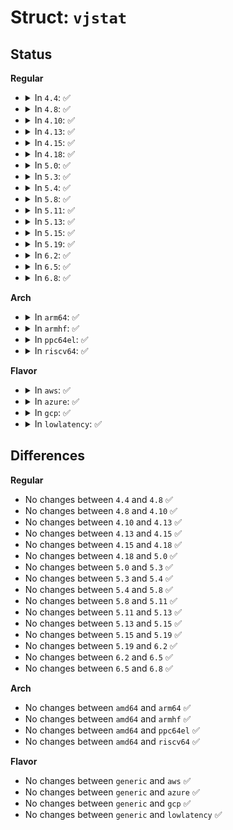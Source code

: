 # Struct: <code>vjstat</code>

## Status
<b>Regular</b>
<ul>
<li>
<details>
<summary>In <code>4.4</code>: ✅</summary>

```c
struct vjstat {
    __u32 vjs_packets;
    __u32 vjs_compressed;
    __u32 vjs_searches;
    __u32 vjs_misses;
    __u32 vjs_uncompressedin;
    __u32 vjs_compressedin;
    __u32 vjs_errorin;
    __u32 vjs_tossed;
};
```
</details>
</li>
<li>
<details>
<summary>In <code>4.8</code>: ✅</summary>

```c
struct vjstat {
    __u32 vjs_packets;
    __u32 vjs_compressed;
    __u32 vjs_searches;
    __u32 vjs_misses;
    __u32 vjs_uncompressedin;
    __u32 vjs_compressedin;
    __u32 vjs_errorin;
    __u32 vjs_tossed;
};
```
</details>
</li>
<li>
<details>
<summary>In <code>4.10</code>: ✅</summary>

```c
struct vjstat {
    __u32 vjs_packets;
    __u32 vjs_compressed;
    __u32 vjs_searches;
    __u32 vjs_misses;
    __u32 vjs_uncompressedin;
    __u32 vjs_compressedin;
    __u32 vjs_errorin;
    __u32 vjs_tossed;
};
```
</details>
</li>
<li>
<details>
<summary>In <code>4.13</code>: ✅</summary>

```c
struct vjstat {
    __u32 vjs_packets;
    __u32 vjs_compressed;
    __u32 vjs_searches;
    __u32 vjs_misses;
    __u32 vjs_uncompressedin;
    __u32 vjs_compressedin;
    __u32 vjs_errorin;
    __u32 vjs_tossed;
};
```
</details>
</li>
<li>
<details>
<summary>In <code>4.15</code>: ✅</summary>

```c
struct vjstat {
    __u32 vjs_packets;
    __u32 vjs_compressed;
    __u32 vjs_searches;
    __u32 vjs_misses;
    __u32 vjs_uncompressedin;
    __u32 vjs_compressedin;
    __u32 vjs_errorin;
    __u32 vjs_tossed;
};
```
</details>
</li>
<li>
<details>
<summary>In <code>4.18</code>: ✅</summary>

```c
struct vjstat {
    __u32 vjs_packets;
    __u32 vjs_compressed;
    __u32 vjs_searches;
    __u32 vjs_misses;
    __u32 vjs_uncompressedin;
    __u32 vjs_compressedin;
    __u32 vjs_errorin;
    __u32 vjs_tossed;
};
```
</details>
</li>
<li>
<details>
<summary>In <code>5.0</code>: ✅</summary>

```c
struct vjstat {
    __u32 vjs_packets;
    __u32 vjs_compressed;
    __u32 vjs_searches;
    __u32 vjs_misses;
    __u32 vjs_uncompressedin;
    __u32 vjs_compressedin;
    __u32 vjs_errorin;
    __u32 vjs_tossed;
};
```
</details>
</li>
<li>
<details>
<summary>In <code>5.3</code>: ✅</summary>

```c
struct vjstat {
    __u32 vjs_packets;
    __u32 vjs_compressed;
    __u32 vjs_searches;
    __u32 vjs_misses;
    __u32 vjs_uncompressedin;
    __u32 vjs_compressedin;
    __u32 vjs_errorin;
    __u32 vjs_tossed;
};
```
</details>
</li>
<li>
<details>
<summary>In <code>5.4</code>: ✅</summary>

```c
struct vjstat {
    __u32 vjs_packets;
    __u32 vjs_compressed;
    __u32 vjs_searches;
    __u32 vjs_misses;
    __u32 vjs_uncompressedin;
    __u32 vjs_compressedin;
    __u32 vjs_errorin;
    __u32 vjs_tossed;
};
```
</details>
</li>
<li>
<details>
<summary>In <code>5.8</code>: ✅</summary>

```c
struct vjstat {
    __u32 vjs_packets;
    __u32 vjs_compressed;
    __u32 vjs_searches;
    __u32 vjs_misses;
    __u32 vjs_uncompressedin;
    __u32 vjs_compressedin;
    __u32 vjs_errorin;
    __u32 vjs_tossed;
};
```
</details>
</li>
<li>
<details>
<summary>In <code>5.11</code>: ✅</summary>

```c
struct vjstat {
    __u32 vjs_packets;
    __u32 vjs_compressed;
    __u32 vjs_searches;
    __u32 vjs_misses;
    __u32 vjs_uncompressedin;
    __u32 vjs_compressedin;
    __u32 vjs_errorin;
    __u32 vjs_tossed;
};
```
</details>
</li>
<li>
<details>
<summary>In <code>5.13</code>: ✅</summary>

```c
struct vjstat {
    __u32 vjs_packets;
    __u32 vjs_compressed;
    __u32 vjs_searches;
    __u32 vjs_misses;
    __u32 vjs_uncompressedin;
    __u32 vjs_compressedin;
    __u32 vjs_errorin;
    __u32 vjs_tossed;
};
```
</details>
</li>
<li>
<details>
<summary>In <code>5.15</code>: ✅</summary>

```c
struct vjstat {
    __u32 vjs_packets;
    __u32 vjs_compressed;
    __u32 vjs_searches;
    __u32 vjs_misses;
    __u32 vjs_uncompressedin;
    __u32 vjs_compressedin;
    __u32 vjs_errorin;
    __u32 vjs_tossed;
};
```
</details>
</li>
<li>
<details>
<summary>In <code>5.19</code>: ✅</summary>

```c
struct vjstat {
    __u32 vjs_packets;
    __u32 vjs_compressed;
    __u32 vjs_searches;
    __u32 vjs_misses;
    __u32 vjs_uncompressedin;
    __u32 vjs_compressedin;
    __u32 vjs_errorin;
    __u32 vjs_tossed;
};
```
</details>
</li>
<li>
<details>
<summary>In <code>6.2</code>: ✅</summary>

```c
struct vjstat {
    __u32 vjs_packets;
    __u32 vjs_compressed;
    __u32 vjs_searches;
    __u32 vjs_misses;
    __u32 vjs_uncompressedin;
    __u32 vjs_compressedin;
    __u32 vjs_errorin;
    __u32 vjs_tossed;
};
```
</details>
</li>
<li>
<details>
<summary>In <code>6.5</code>: ✅</summary>

```c
struct vjstat {
    __u32 vjs_packets;
    __u32 vjs_compressed;
    __u32 vjs_searches;
    __u32 vjs_misses;
    __u32 vjs_uncompressedin;
    __u32 vjs_compressedin;
    __u32 vjs_errorin;
    __u32 vjs_tossed;
};
```
</details>
</li>
<li>
<details>
<summary>In <code>6.8</code>: ✅</summary>

```c
struct vjstat {
    __u32 vjs_packets;
    __u32 vjs_compressed;
    __u32 vjs_searches;
    __u32 vjs_misses;
    __u32 vjs_uncompressedin;
    __u32 vjs_compressedin;
    __u32 vjs_errorin;
    __u32 vjs_tossed;
};
```
</details>
</li>
</ul>
<b>Arch</b>
<ul>
<li>
<details>
<summary>In <code>arm64</code>: ✅</summary>

```c
struct vjstat {
    __u32 vjs_packets;
    __u32 vjs_compressed;
    __u32 vjs_searches;
    __u32 vjs_misses;
    __u32 vjs_uncompressedin;
    __u32 vjs_compressedin;
    __u32 vjs_errorin;
    __u32 vjs_tossed;
};
```
</details>
</li>
<li>
<details>
<summary>In <code>armhf</code>: ✅</summary>

```c
struct vjstat {
    __u32 vjs_packets;
    __u32 vjs_compressed;
    __u32 vjs_searches;
    __u32 vjs_misses;
    __u32 vjs_uncompressedin;
    __u32 vjs_compressedin;
    __u32 vjs_errorin;
    __u32 vjs_tossed;
};
```
</details>
</li>
<li>
<details>
<summary>In <code>ppc64el</code>: ✅</summary>

```c
struct vjstat {
    __u32 vjs_packets;
    __u32 vjs_compressed;
    __u32 vjs_searches;
    __u32 vjs_misses;
    __u32 vjs_uncompressedin;
    __u32 vjs_compressedin;
    __u32 vjs_errorin;
    __u32 vjs_tossed;
};
```
</details>
</li>
<li>
<details>
<summary>In <code>riscv64</code>: ✅</summary>

```c
struct vjstat {
    __u32 vjs_packets;
    __u32 vjs_compressed;
    __u32 vjs_searches;
    __u32 vjs_misses;
    __u32 vjs_uncompressedin;
    __u32 vjs_compressedin;
    __u32 vjs_errorin;
    __u32 vjs_tossed;
};
```
</details>
</li>
</ul>
<b>Flavor</b>
<ul>
<li>
<details>
<summary>In <code>aws</code>: ✅</summary>

```c
struct vjstat {
    __u32 vjs_packets;
    __u32 vjs_compressed;
    __u32 vjs_searches;
    __u32 vjs_misses;
    __u32 vjs_uncompressedin;
    __u32 vjs_compressedin;
    __u32 vjs_errorin;
    __u32 vjs_tossed;
};
```
</details>
</li>
<li>
<details>
<summary>In <code>azure</code>: ✅</summary>

```c
struct vjstat {
    __u32 vjs_packets;
    __u32 vjs_compressed;
    __u32 vjs_searches;
    __u32 vjs_misses;
    __u32 vjs_uncompressedin;
    __u32 vjs_compressedin;
    __u32 vjs_errorin;
    __u32 vjs_tossed;
};
```
</details>
</li>
<li>
<details>
<summary>In <code>gcp</code>: ✅</summary>

```c
struct vjstat {
    __u32 vjs_packets;
    __u32 vjs_compressed;
    __u32 vjs_searches;
    __u32 vjs_misses;
    __u32 vjs_uncompressedin;
    __u32 vjs_compressedin;
    __u32 vjs_errorin;
    __u32 vjs_tossed;
};
```
</details>
</li>
<li>
<details>
<summary>In <code>lowlatency</code>: ✅</summary>

```c
struct vjstat {
    __u32 vjs_packets;
    __u32 vjs_compressed;
    __u32 vjs_searches;
    __u32 vjs_misses;
    __u32 vjs_uncompressedin;
    __u32 vjs_compressedin;
    __u32 vjs_errorin;
    __u32 vjs_tossed;
};
```
</details>
</li>
</ul>

## Differences
<b>Regular</b>
<ul>
<li>
No changes between <code>4.4</code> and <code>4.8</code> ✅
</li>
<li>
No changes between <code>4.8</code> and <code>4.10</code> ✅
</li>
<li>
No changes between <code>4.10</code> and <code>4.13</code> ✅
</li>
<li>
No changes between <code>4.13</code> and <code>4.15</code> ✅
</li>
<li>
No changes between <code>4.15</code> and <code>4.18</code> ✅
</li>
<li>
No changes between <code>4.18</code> and <code>5.0</code> ✅
</li>
<li>
No changes between <code>5.0</code> and <code>5.3</code> ✅
</li>
<li>
No changes between <code>5.3</code> and <code>5.4</code> ✅
</li>
<li>
No changes between <code>5.4</code> and <code>5.8</code> ✅
</li>
<li>
No changes between <code>5.8</code> and <code>5.11</code> ✅
</li>
<li>
No changes between <code>5.11</code> and <code>5.13</code> ✅
</li>
<li>
No changes between <code>5.13</code> and <code>5.15</code> ✅
</li>
<li>
No changes between <code>5.15</code> and <code>5.19</code> ✅
</li>
<li>
No changes between <code>5.19</code> and <code>6.2</code> ✅
</li>
<li>
No changes between <code>6.2</code> and <code>6.5</code> ✅
</li>
<li>
No changes between <code>6.5</code> and <code>6.8</code> ✅
</li>
</ul>
<b>Arch</b>
<ul>
<li>
No changes between <code>amd64</code> and <code>arm64</code> ✅
</li>
<li>
No changes between <code>amd64</code> and <code>armhf</code> ✅
</li>
<li>
No changes between <code>amd64</code> and <code>ppc64el</code> ✅
</li>
<li>
No changes between <code>amd64</code> and <code>riscv64</code> ✅
</li>
</ul>
<b>Flavor</b>
<ul>
<li>
No changes between <code>generic</code> and <code>aws</code> ✅
</li>
<li>
No changes between <code>generic</code> and <code>azure</code> ✅
</li>
<li>
No changes between <code>generic</code> and <code>gcp</code> ✅
</li>
<li>
No changes between <code>generic</code> and <code>lowlatency</code> ✅
</li>
</ul>
